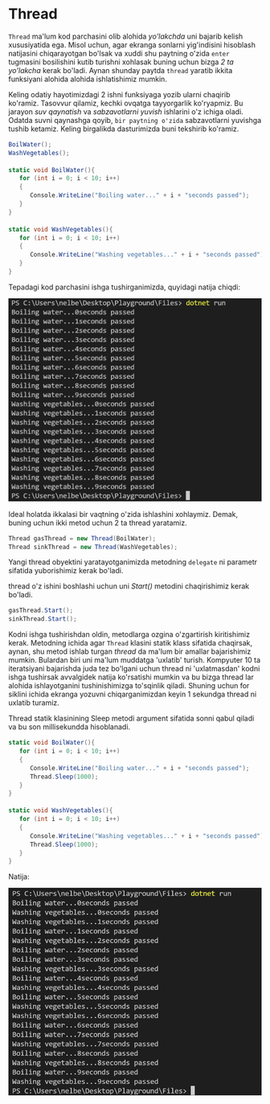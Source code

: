 # Thread

`Thread` ma'lum kod parchasini olib alohida _yo'lakchda_ uni bajarib kelish xususiyatida ega. Misol uchun, agar ekranga sonlarni yig'indisini hisoblash natijasini chiqarayotgan bo'lsak va xuddi shu paytning o'zida `enter` tugmasini bosilishini kutib turishni xohlasak buning uchun bizga _2 ta yo'lakcha_ kerak bo'ladi. Aynan shunday paytda `thread` yaratib ikkita funksiyani alohida alohida ishlatishimiz mumkin. 

Keling odatiy hayotimizdagi 2 ishni funksiyaga yozib ularni chaqirib ko'ramiz. Tasovvur qilamiz, kechki ovqatga tayyorgarlik ko'ryapmiz. Bu jarayon _suv qaynatish_ va _sabzavotlarni yuvish_ ishlarini o'z ichiga oladi. Odatda suvni qaynashga qoyib, `bir paytning o'zida` sabzavotlarni yuvishga tushib ketamiz. Keling birgalikda dasturimizda buni tekshirib ko'ramiz. 
```` csharp
BoilWater();
WashVegetables();

static void BoilWater(){
   for (int i = 0; i < 10; i++)
   {
      Console.WriteLine("Boiling water..." + i + "seconds passed");
   }
}

static void WashVegetables(){
   for (int i = 0; i < 10; i++)
   {
      Console.WriteLine("Washing vegetables..." + i + "seconds passed");
   }
}
````

Tepadagi kod parchasini ishga tushirganimizda, quyidagi natija chiqdi: 

![.net](../Images/Diagram26.png ".net")

Ideal holatda ikkalasi bir vaqtning o'zida ishlashini xohlaymiz. Demak, buning uchun ikki metod uchun 2 ta thread yaratamiz. 


``` csharp
Thread gasThread = new Thread(BoilWater);
Thread sinkThread = new Thread(WashVegetables);
```

Yangi thread obyektini yaratayotganimizda metodning `delegate` ni parametr sifatida yuborishimiz kerak bo'ladi. 


thread o'z ishini boshlashi uchun uni _Start()_ metodini chaqirishimiz kerak bo'ladi. 

``` csharp 
gasThread.Start();
sinkThread.Start();
```

Kodni ishga tushirishdan oldin, metodlarga ozgina o'zgartirish kiritishimiz kerak. Metodning ichida agar `Thread` klasini statik klass sifatida chaqirsak, aynan, shu metod ishlab turgan _thread_ da ma'lum bir amallar bajarishimiz mumkin. Bulardan biri uni ma'lum muddatga 'uxlatib' turish. Kompyuter 10 ta iteratsiyani bajarishda juda tez bo'lgani uchun thread ni 'uxlatmasdan' kodni ishga tushirsak avvalgidek natija ko'rsatishi mumkin va bu bizga thread lar alohida ishlayotganini tushinishimizga to'sqinlik qiladi. Shuning uchun for siklini ichida ekranga yozuvni chiqarganimizdan keyin 1 sekundga thread ni uxlatib turamiz. 

Thread statik klasinining Sleep metodi argument sifatida sonni qabul qiladi va bu son millisekundda hisoblanadi. 


``` csharp
static void BoilWater(){
   for (int i = 0; i < 10; i++)
   {
      Console.WriteLine("Boiling water..." + i + "seconds passed");
      Thread.Sleep(1000);
   }
}

static void WashVegetables(){
   for (int i = 0; i < 10; i++)
   {
      Console.WriteLine("Washing vegetables..." + i + "seconds passed");
      Thread.Sleep(1000);
   }
}
```

Natija:

![.net](../Images/Diagram27.png ".net")

